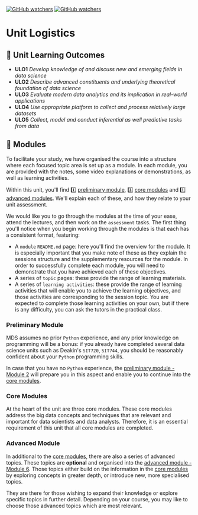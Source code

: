 [![GitHub watchers](https://img.shields.io/badge/tulip--lab-Modern--Data--Science-brightgreen)](../README.md)
[![GitHub watchers](https://img.shields.io/badge/Module-Induction-orange)](README.md)

# Unit Logistics

## :dart: Unit Learning Outcomes 

- **ULO1** *Develop knowledge of and discuss new and emerging fields in data science*
- **ULO2** *Describe advanced constituents and underlying theoretical foundation of data science*
- **ULO3** *Evaluate modern data analytics and its implication in real-world applications*
- **ULO4** *Use appropriate platform to collect and process relatively large datasets*
- **ULO5** *Collect, model and conduct inferential as well predictive tasks from data*

## :microscope: Modules

To facilitate your study, we have organised the course into a structure where each focused topic area is set up as a module. In each module, you are provided with the notes, some video explanations or demonstrations, as well as learning activities.

Within this unit, you'll find :one: [preliminary module](#preliminary-modules), :three: [core modules](#core-modules) and :one: [advanced modules](#advanced-modules). We'll explain each of these, and how they relate to your unit assessment.

We would like you to go through the modules at the time of your ease, attend the lectures, and then work on the `assessment` tasks. The first thing you'll notice when you begin working through the modules is that each has a consistent format, featuring:

- A `module` `README.md` page: here you'll find the overview for the module. It is especially important that you make note of these as they explain the sessions structure and the supplementary resources for the module. In order to successfully complete each module, you will need to demonstrate that you have achieved each of these objectives.
- A series of `topic` pages: these provide the range of learning materials.
- A series of `learning activities`: these provide the range of learning activities that will enable you to achieve the learning objectives, and those activities are corresponding to the session topic. You are expected to complete those learning activities on your own, but if there is any difficulty, you can ask the tutors in the practical class.  

### Preliminary Module

MDS assumes no prior `Python` experience, and any prior knowledge on programming will be a bonus: if you already have completed several data science units such as Deakin's `SIT720`, `SIT744`, you should be reasonably confident about your `Python` programming skills.

In case that you have no `Python` experience, the [preliminary module - Module 2](../M01-Python/README.md) will prepare you in this aspect and enable you to continue into the [core modules](#core-modules). 

### Core Modules

At the heart of the unit are three core modules. These core modules address the big data concepts and techniques that are relevant and important for data scientists and data analysts. Therefore, it is an essential requirement of this unit that all core modules are completed.

### Advanced Module

In additional to the [core modules](#core-modules), there are also a series of advanced topics. These topics are **optional** and organised into the [advanced module - Module 6](../M06-Advanced/README.md). Those topics either build on the information in the [core modules](#core-modules) by exploring concepts in greater depth, or introduce new, more specialised topics.

They are there for those wishing to expand their knowledge or explore specific topics in further detail. Depending on your course, you may like to choose those advanced topics which are most relevant.

